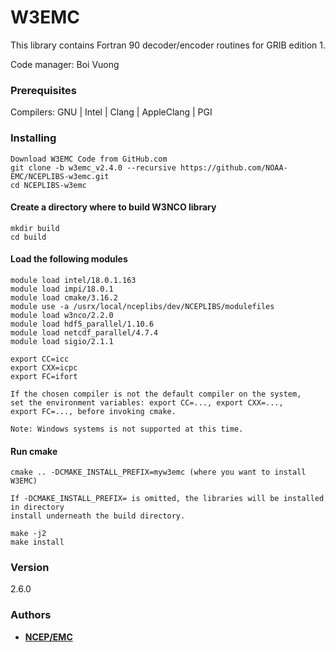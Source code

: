 # W3EMC
This library contains Fortran 90 decoder/encoder
routines for GRIB edition 1.

Code manager: Boi Vuong

### Prerequisites

Compilers: GNU | Intel | Clang | AppleClang | PGI

### Installing
```
Download W3EMC Code from GitHub.com
git clone -b w3emc_v2.4.0 --recursive https://github.com/NOAA-EMC/NCEPLIBS-w3emc.git
cd NCEPLIBS-w3emc
```
#### Create a directory where to build W3NCO library
```
mkdir build
cd build
```
#### Load the following modules 
```
module load intel/18.0.1.163
module load impi/18.0.1
module load cmake/3.16.2
module use -a /usrx/local/nceplibs/dev/NCEPLIBS/modulefiles
module load w3nco/2.2.0
module load hdf5_parallel/1.10.6
module load netcdf_parallel/4.7.4
module load sigio/2.1.1

export CC=icc
export CXX=icpc
export FC=ifort

If the chosen compiler is not the default compiler on the system,
set the environment variables: export CC=..., export CXX=..., 
export FC=..., before invoking cmake.

Note: Windows systems is not supported at this time.

```
#### Run cmake
```
cmake .. -DCMAKE_INSTALL_PREFIX=myw3emc (where you want to install W3EMC)

If -DCMAKE_INSTALL_PREFIX= is omitted, the libraries will be installed in directory 
install underneath the build directory.

make -j2
make install

```
### Version

2.6.0

### Authors

* **[NCEP/EMC](NCEP.List.EMC.nceplibs.Developers@noaa.gov)**
